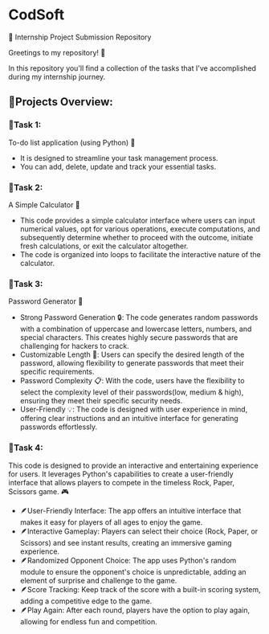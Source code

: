 # CodSoft

📂 Internship Project Submission Repository

Greetings to my repository! 👋

In this repository you'll find a collection of the tasks that I've accomplished during my internship journey.

## 📃Projects Overview:
          
### 🚩Task 1:
To-do list application (using Python) 📑
 - It is designed to streamline your task management process.
 - You can add, delete, update and track your essential tasks.

### 🚩Task 2:
A Simple Calculator 🤔
- This code provides a simple calculator interface where users can input numerical values, opt for various operations, execute computations, and subsequently determine whether to proceed with the outcome, initiate fresh calculations, or exit the calculator altogether.
- The code is organized into loops to facilitate the interactive nature of the calculator.

### 🚩Task 3:
Password Generator 🔐
- Strong Password Generation 🔒: The code generates random passwords with a combination of uppercase and lowercase letters, numbers, and special characters. This creates highly secure passwords that are challenging for hackers to crack.
- Customizable Length 🔄: Users can specify the desired length of the password, allowing flexibility to generate passwords that meet their specific requirements.
- Password Complexity 📋: With the code, users have the flexibility to select the complexity level of their passwords(low, medium & high), ensuring they meet their specific security needs.
- User-Friendly 💡: The code is designed with user experience in mind, offering clear instructions and an intuitive interface for generating passwords effortlessly.

### 🚩Task 4:
This code is designed to provide an interactive and entertaining experience for users. It leverages Python's capabilities to create a user-friendly interface that allows players to compete in the timeless Rock, Paper, Scissors game. 🎮

- 🪶User-Friendly Interface: The app offers an intuitive interface that makes it easy for players of all ages to enjoy the game.
- 🪶Interactive Gameplay: Players can select their choice (Rock, Paper, or Scissors) and see instant results, creating an immersive gaming experience.
- 🪶Randomized Opponent Choice: The app uses Python's random module to ensure the opponent's choice is unpredictable, adding an element of surprise and challenge to the game.
- 🪶Score Tracking: Keep track of the score with a built-in scoring system, adding a competitive edge to the game.
- 🪶Play Again: After each round, players have the option to play again, allowing for endless fun and competition.
